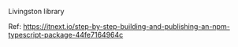 Livingston library

Ref: https://itnext.io/step-by-step-building-and-publishing-an-npm-typescript-package-44fe7164964c

